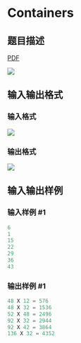 # Containers

## 题目描述

[problemUrl]: https://uva.onlinejudge.org/index.php?option=com_onlinejudge&Itemid=8&category=243&page=show_problem&problem=3278

[PDF](https://uva.onlinejudge.org/external/121/p12126.pdf)

![](https://cdn.luogu.com.cn/upload/vjudge_pic/UVA12126/814c8813e1963d63dbf002f1987f68ee5009b7cb.png)

## 输入输出格式

### 输入格式

![](https://cdn.luogu.com.cn/upload/vjudge_pic/UVA12126/835accf975926ff033f45fc931cf82b735097da2.png)

### 输出格式

![](https://cdn.luogu.com.cn/upload/vjudge_pic/UVA12126/da0585a0607b22736d81d7d5a5daa58fae018caa.png)

## 输入输出样例

### 输入样例 #1

```cpp
6
1
15
22
29
36
43
```


### 输出样例 #1

```cpp
48 X 12 = 576
48 X 32 = 1536
52 X 48 = 2496
92 X 32 = 2944
92 X 42 = 3864
136 X 32 = 4352
```



